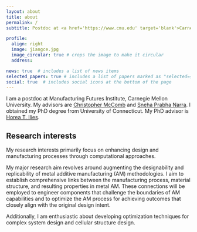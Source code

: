 ```yaml
---
layout: about
title: about
permalink: /
subtitle: Postdoc at <a href='https://www.cmu.edu' target='blank'>Carnegie Mellon University</a>, PA, USA.

profile:
  align: right
  image: jiangce.jpg
  image_circular: true # crops the image to make it circular
  address:

news: true  # includes a list of news items
selected_papers: true # includes a list of papers marked as "selected={true}"
social: true  # includes social icons at the bottom of the page
---
```


I am a postdoc at Manufacturing Futures Institute, Carnegie Mellon University. My advisors are [Christopher McComb](https://engineering.cmu.edu/directory/bios/mccomb-christopher.html) and [Sneha Prabha Narra](https://www.meche.engineering.cmu.edu/directory/bios/narra-sneha.html). I obtained my PhD degree from University of Connecticut. My PhD advisor is [Horea T. Ilies](https://me.engr.uconn.edu/blog/faculty/ilies-horea-t/). 

Research interests
------
My research interests primarily focus on enhancing design and manufacturing processes through computational approaches.

My major research aim revolves around augmenting the designability and replicability of metal additive manufacturing (AM) methodologies. I aim to establish comprehensive links between the manufacturing process, material structure, and resulting properties in metal AM. These connections will be employed to engineer components that challenge the boundaries of AM capabilities and to optimize the AM process for achieving outcomes that closely align with the original design intent. 

Additionally, I am enthusiastic about developing optimization techniques for complex system design and cellular structure design.



